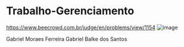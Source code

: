 # Trabalho-Gerenciamento
https://www.beecrowd.com.br/judge/en/problems/view/1154
![image](https://user-images.githubusercontent.com/111667015/191653234-b095f0c8-cb0a-48a2-b970-8cc2b308510b.png)

Gabriel Moraes Ferreira
Gabriel Balke dos Santos
